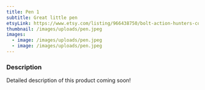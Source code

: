 ```yaml
---
title: Pen 1
subtitle: Great little pen
etsyLink: https://www.etsy.com/listing/966438750/bolt-action-hunters-collection?click_key=6ecce1b871f115c494d408d7b99a522c0cf48632%3A966438750&click_sum=f3b82b80&ref=shop_home_feat_1&frs=1
thumbnail: /images/uploads/pen.jpeg
images:
  - image: /images/uploads/pen.jpeg
  - image: /images/uploads/pen.jpeg
---
```


### Description

Detailed description of this product coming soon!
